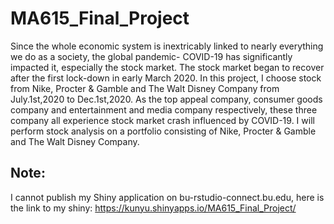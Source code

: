 # MA615_Final_Project
Since the whole economic system is inextricably linked to nearly everything we do as a society, the global pandemic- COVID-19 has significantly impacted it, especially the stock market. The stock market began to recover after the first lock-down in early March 2020.
In this project, I choose stock from Nike, Procter & Gamble and The Walt Disney Company from July.1st,2020 to Dec.1st,2020. As the top appeal company, consumer goods company and entertainment and media company respectively, these three company all experience stock market crash influenced by COVID-19. I will perform stock analysis on a portfolio consisting of Nike, Procter & Gamble and The Walt Disney Company.

## Note:
I cannot publish my Shiny application on bu-rstudio-connect.bu.edu, here is the link to my shiny: https://kunyu.shinyapps.io/MA615_Final_Project/
